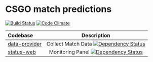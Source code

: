 # CSGO match predictions

[![Build Status](https://travis-ci.com/fleshascs/bet.svg?branch=main)](https://travis-ci.com/fleshascs/bet)
[![Code Climate](https://codeclimate.com/github/fleshascs/bet/badges/gpa.svg)](https://codeclimate.com/github/fleshascs/bet)


| Codebase              |      Description          |
| :-------------------- | :-----------------------: |
| [data-provider](/data-provider) |  Collect Match Data [![Dependency Status](https://david-dm.org/fleshascs/bet.svg?path=packages/data-provider)](https://david-dm.org/fleshascs/bet?path=packages/data-provider)  |
| [status-web](status-web)  |  Monitoring Panel [![Dependency Status](https://david-dm.org/fleshascs/bet.svg?path=packages/status-web)](https://david-dm.org/fleshascs/bet?path=packages/status-web)     |
